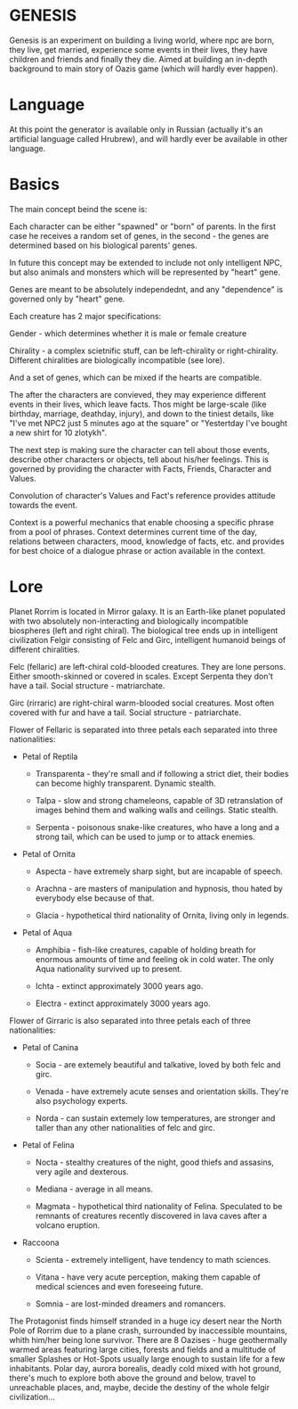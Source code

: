 # GENESIS
Genesis is an experiment on building a living world, where npc are born, they live, get married, experience some events in their lives, they have children and friends and finally they die. Aimed at building an in-depth background to main story of Oazis game (which will hardly ever happen).

# Language

At this point the generator is available only in Russian (actually it's an artificial language called Hrubrew), and will hardly ever be available in other language.

# Basics

The main concept beind the scene is:

Each character can be either "spawned" or "born" of parents. In the first case he receives a random set of genes, in the second - the genes are determined based on his biological parents' genes.

In future this concept may be extended to include not only intelligent NPC, but also animals and monsters which will be represented by "heart" gene.

Genes are meant to be absolutely independednt, and any "dependence" is governed only by "heart" gene.

Each creature has 2 major specifications:

Gender - which determines whether it is male or female creature

Chirality - a complex scietnific stuff, can be left-chirality or right-chirality. Different chiralities are biologically incompatible (see lore).

And a set of genes, which can be mixed if the hearts are compatible.

The after the characters are convieved, they may experience different events in their lives, which leave facts. Thos might be large-scale (like birthday, marriage, deathday, injury), and down to the tiniest details, like "I've met NPC2 just 5 minutes ago at the square" or "Yestertday I've bought a new shirt for 10 zlotykh".

The next step is making sure the character can tell about those events, describe other characters or objects, tell about his/her feelings.
This is governed by providing the character with Facts, Friends, Character and Values.

Convolution of character's Values and Fact's reference provides attitude towards the event.

Context is a powerful mechanics that enable choosing a specific phrase from a pool of phrases. Context determines current time of the day, relations between characters, mood, knowledge of facts, etc. and provides for best choice of a dialogue phrase or action available in the context.

# Lore

Planet Rorrim is located in Mirror galaxy. It is an Earth-like planet populated with two absolutely non-interacting and biologically incompatible biospheres (left and right chiral). The biological tree ends up in intelligent civilization Felgir consisting of Felc and Girc, intelligent humanoid beings of different chiralities.

Felc (fellaric) are left-chiral cold-blooded creatures. They are lone persons. Either smooth-skinned or covered in scales. Except Serpenta they don't have a tail. Social structure - matriarchate.

Girc (rirraric) are right-chiral warm-blooded social creatures. Most often covered with fur and have a tail. Social structure - patriarchate.

Flower of Fellaric is separated into three petals each separated into three nationalities:

+ Petal of Reptila

  * Transparenta - they're small and if following a strict diet, their bodies can become highly transparent. Dynamic stealth.

  * Talpa - slow and strong chameleons, capable of 3D retranslation of images behind them and walking walls and ceilings. Static stealth.

  * Serpenta - poisonous snake-like creatures, who have a long and a strong tail, which can be used to jump or to attack enemies.

+ Petal of Ornita

  * Aspecta - have extremely sharp sight, but are incapable of speech.

  * Arachna - are masters of manipulation and hypnosis, thou hated by everybody else because of that.

  * Glacia - hypothetical third nationality of Ornita, living only in legends.

+ Petal of Aqua

  * Amphibia - fish-like creatures, capable of holding breath for enormous amounts of time and feeling ok in cold water. The only Aqua nationality survived up to present.

  * Ichta - extinct approximately 3000 years ago.

  * Electra - extinct approximately 3000 years ago.    

Flower of Girraric is also separated into three petals each of three nationalities:

+ Petal of Canina

  * Socia - are extemely beautiful and talkative, loved by both felc and girc.

  * Venada - have extremely acute senses and orientation skills. They're also psychology experts.

  * Norda - can sustain extemely low temperatures, are stronger and taller than any other nationalities of felc and girc.

+ Petal of Felina

  * Nocta - stealthy creatures of the night, good thiefs and assasins, very agile and dexterous.

  * Mediana - average in all means.

  * Magmata - hypothetical third nationality of Felina. Speculated to be remnants of creatures recently discovered in lava caves after a volcano eruption.

+ Raccoona

  * Scienta - extremely intelligent, have tendency to math sciences.

  * Vitana - have very acute perception, making them capable of medical sciences and even foreseeing future.

  * Somnia - are lost-minded dreamers and romancers.

The Protagonist finds himself stranded in a huge icy desert near the North Pole of Rorrim due to a plane crash, surrounded by inaccessible mountains, whith him/her being lone survivor. There are 8 Oazises - huge geothermally warmed areas featuring large cities, forests and fields and a multitude of smaller Splashes or Hot-Spots usually large enough to sustain life for a few inhabitants. Polar day, aurora borealis, deadly cold mixed with hot ground, there's much to explore both above the ground and below, travel to unreachable places, and, maybe, decide the destiny of the whole felgir civilization...
